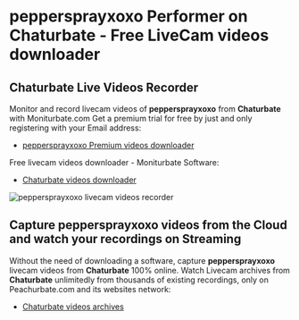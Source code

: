 # peppersprayxoxo Performer on Chaturbate - Free LiveCam videos downloader

## Chaturbate Live Videos Recorder

Monitor and record livecam videos of **peppersprayxoxo** from **Chaturbate** with Moniturbate.com
Get a premium trial for free by just and only registering with your Email address:
* [peppersprayxoxo Premium videos downloader](https://moniturbate.com/request-demo-licence-key.html)

Free livecam videos downloader - Moniturbate Software:
* [Chaturbate videos downloader](https://moniturbate.com/moniturbate-download-software.html)

![peppersprayxoxo livecam videos recorder](https://peachurnet.com/templates/moniturbate-software.png)


## Capture peppersprayxoxo videos from the Cloud and watch your recordings on Streaming

Without the need of downloading a software, capture **peppersprayxoxo** livecam videos from **Chaturbate** 100% online.
Watch Livecam archives from **Chaturbate** unlimitedly from thousands of existing recordings, only on Peachurbate.com and its websites network:
* [Chaturbate videos archives](https://peachurnet.com/)